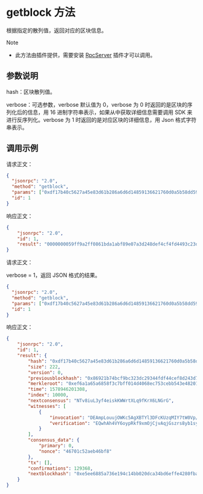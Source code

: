 # getblock 方法

根据指定的散列值，返回对应的区块信息。
> [!Note]
>
> - 此方法由插件提供，需要安装 [RpcServer](https://github.com/neo-project/neo-modules/releases) 插件才可以调用。

## 参数说明

hash：区块散列值。

verbose：可选参数，verbose 默认值为 0，verbose 为 0 时返回的是区块的序列化后的信息，用 16 进制字符串表示，如果从中获取详细信息需要调用 SDK 来进行反序列化。verbose 为 1 时返回的是对应区块的详细信息，用 Json 格式字符串表示。

## 调用示例

请求正文：

```json
{
  "jsonrpc": "2.0",
  "method": "getblock",
  "params": ["0xdf17b40c5627a45e83d61b286a6d6d14859136621760d0a5b58dd59d18fd53d4"],
  "id": 1
}
```

响应正文：

```json
{
    "jsonrpc": "2.0",
    "id": 1,
    "result": "0000000059ff9a2ff0861bda1abf89e07a3d248def4cf4fd4493c23d32bcf9bc741b92867ac9948cd23059eb880182e443b5eb3c75ec68404d01ff7b3c8f85a6651a6aefdc0687a06f0100001027000057c8f7a5b8d6758f18fb906eaf03f007da0a9f2601420c4026a4ba2eba339629ce40817053625dc315c294cea30863bb56d15a7fb2f3445d615fa0d201b940e3df662c71b200e355b8193e746b36143dcb9de3669962fc852b110c21021e1563aa32a5191ff7198e8c28ef02a8c6b33aecf326f5b32c6a620138d4201b110b413073b3bb0100f86bb4ae521c7046"
}
```

请求正文：

verbose = 1，返回 JSON 格式的结果。

```json
{
  "jsonrpc": "2.0",
  "method": "getblock",
  "params": ["0xdf17b40c5627a45e83d61b286a6d6d14859136621760d0a5b58dd59d18fd53d4", 1],
  "id": 1
}
```

响应正文：

```json
{
    "jsonrpc": "2.0",
    "id": 1,
    "result": {
        "hash": "0xdf17b40c5627a45e83d61b286a6d6d14859136621760d0a5b58dd59d18fd53d4",
        "size": 222,
        "version": 0,
        "previousblockhash": "0x86921b74bcf9bc323dc29344fdf44cef8d243d7ae089bf1ada1b86f02f9aff59",
        "merkleroot": "0xef6a1a65a6858f3c7bff014d4068ec753cebb543e4820188eb5930d28c94c97a",
        "time": 1578946201308,
        "index": 10000,
        "nextconsensus": "NTv8iuL3yf4eiskKWWrtXLq9fKrX6LNGrG",
        "witnesses": [
            {
                "invocation": "DEAmpLouujOWKc5AgXBTYl3DFcKUzqMIY7tW0Vp/svNEXWFfoNIBuUDj32YscbIA41W4GT50azYUPcud42aZYvyF",
                "verification": "EQwhAh4VY6oypRkf9xmOjCjvAqjGszrs8yb1syxqYgE41CAbEQtBMHOzuw=="
            }
        ],
        "consensus_data": {
            "primary": 0,
            "nonce": "46701c52aeb46bf8"
        },
        "tx": [],
        "confirmations": 129368,
        "nextblockhash": "0xe5ee6885a736e194c14bb020dca34bd6effe4280fbaec4542e41e4bebd8d4870"
    }
}
```



